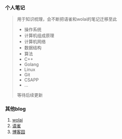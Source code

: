 ### 个人笔记

> 用于知识梳理，会不断把语雀和wolai的笔记迁移至此
>
> - 操作系统
> - 计算机组成原理
> - 计算机网络
> - 数据结构
> - 算法
> - C++
> - Golang
> - Linux
> - Git
> - CSAPP
> - ...
>
> 等待后续更新

### 其他blog
1. [wolai](https://www.wolai.com/wuning)
2. [语雀](https://www.yuque.com/yuqueyonghuaybwfx)
3. [博客园](https://www.cnblogs.com/sherkevin/)
